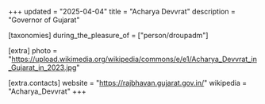 +++
updated = "2025-04-04"
title = "Acharya Devvrat"
description = "Governor of Gujarat"

[taxonomies]
during_the_pleasure_of = ["person/droupadm"]

[extra]
photo = "https://upload.wikimedia.org/wikipedia/commons/e/e1/Acharya_Devvrat_in_Gujarat_in_2023.jpg"

[extra.contacts]
website = "https://rajbhavan.gujarat.gov.in/"
wikipedia = "Acharya_Devvrat"
+++